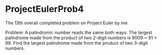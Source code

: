# ProjectEulerProb4
The 13th overall completed problem on Project Euler by me 

Problem: 
A palindromic number reads the same both ways. The largest palindrome made from the product of two 2-digit numbers is 9009 = 91 × 99.
Find the largest palindrome made from the product of two 3-digit numbers.
